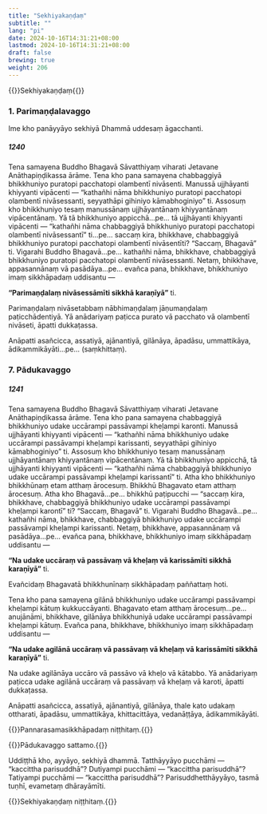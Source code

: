 ```yaml
---
title: "Sekhiyakaṇḍaṃ"
subtitle: ""
lang: "pi"
date: 2024-10-16T14:31:21+08:00
lastmod: 2024-10-16T14:31:21+08:00
draft: false
brewing: true
weight: 206
---
```


{{<subtitle>}}Sekhiyakaṇḍaṃ{{</subtitle>}}

### 1. Parimaṇḍalavaggo

Ime kho panāyyāyo sekhiyā Dhammā uddesaṃ āgacchanti.

##### 1240

Tena samayena Buddho Bhagavā Sāvatthiyaṃ viharati Jetavane Anāthapiṇḍikassa ārāme. Tena kho pana samayena chabbaggiyā bhikkhuniyo puratopi pacchatopi olambentī nivāsenti. Manussā ujjhāyanti khiyyanti vipācenti — “kathañhi nāma bhikkhuniyo puratopi pacchatopi olambentī nivāsessanti, seyyathāpi gihiniyo kāmabhoginiyo” ti. Assosuṃ kho bhikkhuniyo tesaṃ manussānaṃ ujjhāyantānaṃ khiyyantānaṃ vipācentānaṃ. Yā tā bhikkhuniyo appicchā…pe… tā ujjhāyanti khiyyanti vipācenti — “kathañhi nāma chabbaggiyā bhikkhuniyo puratopi pacchatopi olambentī nivāsessantī” ti…pe… saccaṃ kira, bhikkhave, chabbaggiyā bhikkhuniyo puratopi pacchatopi olambentī nivāsentīti? “Saccaṃ, Bhagavā” ti. Vigarahi Buddho Bhagavā…pe… kathañhi nāma, bhikkhave, chabbaggiyā bhikkhuniyo puratopi pacchatopi olambentī nivāsessanti. Netaṃ, bhikkhave, appasannānaṃ vā pasādāya…pe… evañca pana, bhikkhave, bhikkhuniyo imaṃ sikkhāpadaṃ uddisantu —

**“Parimaṇḍalaṃ nivāsessāmīti sikkhā karaṇīyā”** ti.

Parimaṇḍalaṃ nivāsetabbaṃ nābhimaṇḍalaṃ jāṇumaṇḍalaṃ paṭicchādentiyā. Yā anādariyaṃ paṭicca purato vā pacchato vā olambentī nivāseti, āpatti dukkaṭassa.

Anāpatti asañcicca, assatiyā, ajānantiyā, gilānāya, āpadāsu, ummattikāya, ādikammikāyāti…pe… (saṃkhittaṃ).

### 7. Pādukavaggo

##### 1241

Tena samayena Buddho Bhagavā Sāvatthiyaṃ viharati Jetavane Anāthapiṇḍikassa ārāme. Tena kho pana samayena chabbaggiyā bhikkhuniyo udake uccārampi passāvampi kheḷampi karonti. Manussā ujjhāyanti khiyyanti vipācenti — “kathañhi nāma bhikkhuniyo udake uccārampi passāvampi kheḷampi karissanti, seyyathāpi gihiniyo kāmabhoginiyo” ti. Assosuṃ kho bhikkhuniyo tesaṃ manussānaṃ ujjhāyantānaṃ khiyyantānaṃ vipācentānaṃ. Yā tā bhikkhuniyo appicchā, tā ujjhāyanti khiyyanti vipācenti — “kathañhi nāma chabbaggiyā bhikkhuniyo udake uccārampi passāvampi kheḷampi karissantī” ti. Atha kho bhikkhuniyo bhikkhūnaṃ etam atthaṃ ārocesuṃ. Bhikkhū Bhagavato etam atthaṃ ārocesuṃ. Atha kho Bhagavā…pe… bhikkhū paṭipucchi — “saccaṃ kira, bhikkhave, chabbaggiyā bhikkhuniyo udake uccārampi passāvampi kheḷampi karontī” ti? “Saccaṃ, Bhagavā” ti. Vigarahi Buddho Bhagavā…pe… kathañhi nāma, bhikkhave, chabbaggiyā bhikkhuniyo udake uccārampi passāvampi kheḷampi karissanti. Netaṃ, bhikkhave, appasannānaṃ vā pasādāya…pe… evañca pana, bhikkhave, bhikkhuniyo imaṃ sikkhāpadaṃ uddisantu —

**“Na udake uccāraṃ vā passāvaṃ vā kheḷaṃ vā karissāmīti sikkhā karaṇīyā”** ti.

Evañcidaṃ Bhagavatā bhikkhunīnaṃ sikkhāpadaṃ paññattaṃ hoti.

Tena kho pana samayena gilānā bhikkhuniyo udake uccārampi passāvampi kheḷampi kātuṃ kukkuccāyanti. Bhagavato etam atthaṃ ārocesuṃ…pe… anujānāmi, bhikkhave, gilānāya bhikkhuniyā udake uccārampi passāvampi kheḷampi kātuṃ. Evañca pana, bhikkhave, bhikkhuniyo imaṃ sikkhāpadaṃ uddisantu —

**“Na udake agilānā uccāraṃ vā passāvaṃ vā kheḷaṃ vā karissāmīti sikkhā karaṇīyā”** ti.

Na udake agilānāya uccāro vā passāvo vā kheḷo vā kātabbo. Yā anādariyaṃ paṭicca udake agilānā uccāraṃ vā passāvaṃ vā kheḷaṃ vā karoti, āpatti dukkaṭassa.

Anāpatti asañcicca, assatiyā, ajānantiyā, gilānāya, thale kato udakaṃ ottharati, āpadāsu, ummattikāya, khittacittāya, vedanāṭṭāya, ādikammikāyāti.

{{<eop>}}Pannarasamasikkhāpadaṃ niṭṭhitaṃ.{{</eop>}}

{{<eop>}}Pādukavaggo sattamo.{{</eop>}}

Uddiṭṭhā kho, ayyāyo, sekhiyā dhammā. Tatthāyyāyo pucchāmi — “kaccittha parisuddhā”? Dutiyampi pucchāmi — “kaccittha parisuddhā”? Tatiyampi pucchāmi — “kaccittha parisuddhā”? Parisuddhetthāyyāyo, tasmā tuṇhī, evametaṃ dhārayāmīti.

{{<eop>}}Sekhiyakaṇḍaṃ niṭṭhitaṃ.{{</eop>}}